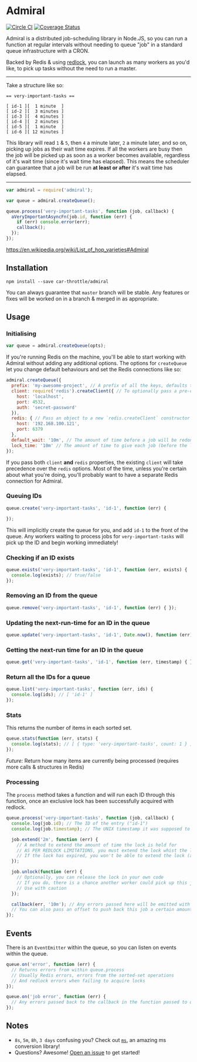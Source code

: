 # Admiral

[![Circle CI](https://circleci.com/gh/car-throttle/admiral/tree/master.svg?style=shield)](https://circleci.com/gh/car-throttle/admiral/tree/master)
[![Coverage Status](https://coveralls.io/repos/github/car-throttle/admiral/badge.svg?branch=master)](https://coveralls.io/github/car-throttle/admiral?branch=master)

Admiral is a distributed job-scheduling library in Node.JS, so you can run a function at regular intervals without
needing to queue "job" in a standard queue infrastructure with a CRON.

Backed by Redis & using [redlock](https://npm.im/redlock), you can launch as many workers as you'd like, to pick up
tasks without the need to run a master.

----

Take a structure like so:

```
== very-important-tasks ==

[ id-1 ][  1 minute  ]
[ id-2 ][  3 minutes ]
[ id-3 ][  4 minutes ]
[ id-4 ][  2 minutes ]
[ id-5 ][  1 minute  ]
[ id-6 ][ 12 minutes ]
```

This library will read `1` & `5`, then `4` a minute later, `2` a minute later, and so on, picking up jobs as their wait
time expires. If all the workers are busy then the job will be picked up as soon as a worker becomes available,
regardless of it's wait time (since it's wait time has elapsed). This means the scheduler can guarantee that a job will
be run **at least or after** it's wait time has elapsed.

----

```js
var admiral = require('admiral');

var queue = admiral.createQueue();

queue.process('very-important-tasks', function (job, callback) {
  aVeryImportantAsyncFn(job.id, function (err) {
    if (err) console.error(err);
    callback();
  });
});
```

https://en.wikipedia.org/wiki/List_of_hop_varieties#Admiral

## Installation

```
npm install --save car-throttle/admiral
```

You can always guarantee that `master` branch will be stable. Any features or fixes will be worked on in a branch &
merged in as appropriate.

## Usage

### Initialising

```js
var queue = admiral.createQueue(opts);
```

If you're running Redis on the machine, you'll be able to start working with Admiral without adding any additional
options. The options for `createQueue` let you change default behaviours and set the Redis connections like so:

```js
admiral.createQueue({
  prefix: 'my-awesome-project', // A prefix of all the keys, defaults to `admiral`, and should not be changed
  client: require('redis').createClient({ // To optionally pass a pre-configured Redis client
    host: 'localhost',
    port: 4532,
    auth: 'secret-password'
  }),
  redis: { // Pass an object to a new `redis.createClient` constructor
    host: '192.168.100.121',
    port: 6379
  },
  default_wait: '10m', // The amount of time before a job will be redone (can be overridden on a per-job basis)
  lock_time: '10m' // The amount of time to give each job (before the lock expires)
});
```

If you pass both `client` **and** `redis` properties, the existing `client` will take precedence over the `redis`
options. Most of the time, unless you're certain about what you're doing, you'll probably want to have a separate Redis
connection for Admiral.

### Queuing IDs

```js
queue.create('very-important-tasks', 'id-1', function (err) {

});
```

This will implicitly create the queue for you, and add `id-1` to the front of the queue. Any workers waiting to process
jobs for `very-important-tasks` will pick up the ID and begin working immediately!

### Checking if an ID exists

```js
queue.exists('very-important-tasks', 'id-1', function (err, exists) {
  console.log(exists); // true/false
});
```

### Removing an ID from the queue

```js
queue.remove('very-important-tasks', 'id-1', function (err) { });
```

### Updating the next-run-time for an ID in the queue

```js
queue.update('very-important-tasks', 'id-1', Date.now(), function (err) { });
```

### Getting the next-run time for an ID in the queue

```js
queue.get('very-important-tasks', 'id-1', function (err, timestamp) { });
```

### Return all the IDs for a queue

```js
queue.list('very-important-tasks', function (err, ids) {
  console.log(ids); // [ 'id-1' ]
});
```

### Stats

This returns the number of items in each sorted set.

```js
queue.stats(function (err, stats) {
  console.log(stats); // [ { type: 'very-important-tasks', count: 1 } ]
});
```

*Future:* Return how many items are currently being processed (requires more calls & structures in Redis)

### Processing

The `process` method takes a function and will run each ID through this function, once an exclusive lock has been
successfully acquired with redlock.

```js
queue.process('very-important-tasks', function (job, callback) {
  console.log(job.id); // The ID of the entry ("id-1")
  console.log(job.timestamp); // The UNIX timestamp it was supposed to run at

  job.extend('2m', function (err) {
    // A method to extend the amount of time the lock is held for
    // AS PER REDLOCK LIMITATIONS, you must extend the lock whist the lock is still acquired
    // If the lock has expired, you won't be able to extend the lock (and an error will be returned)
  });

  job.unlock(function (err) {
    // Optionally, you can release the lock in your own code
    // If you do, there is a chance another worker could pick up this job WHILST this worker still has this job
    // Use with caution
  });

  callback(err, '10m'); // Any errors passed here will be emitted with as a "job error" event
  // You can also pass an offset to push back this job a certain amount (overriding the default_wait time)
});
```

## Events

There is an `EventEmitter` within the queue, so you can listen on events within the queue.

```js
queue.on('error', function (err) {
  // Returns errors from within queue.process
  // Usually Redis errors, errors from the sorted-set operations
  // And redlock errors when failing to acquire locks
});

queue.on('job error', function (err) {
  // Any errors passed back to the callback in the function passed to queue.process will be emitted here
});
```

## Notes

- `8s`, `5m`, `8h`, `3 days` confusing you? Check out [`ms`](https://npm.im/ms), an amazing ms conversion library!
- Questions? Awesome! [Open an issue](https://github.com/car-throttle/admiral) to get started!
